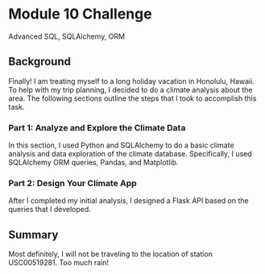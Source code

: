 # Module 10 Challenge
Advanced SQL, SQLAlchemy, ORM

## Background
Finally! I am treating myself to a long holiday vacation in Honolulu, Hawaii. To help with my trip planning, I decided to do a climate analysis about the area. The following sections outline the steps that I took to accomplish this task.

### Part 1: Analyze and Explore the Climate Data
In this section, I used Python and SQLAlchemy to do a basic climate analysis and data exploration of the climate database. Specifically, I used SQLAlchemy ORM queries, Pandas, and Matplotlib.
### Part 2: Design Your Climate App
After I completed my initial analysis, I designed a Flask API based on the queries that I developed.

## Summary
Most definitely, I will not be traveling to the location of station USC00519281. Too much rain!

